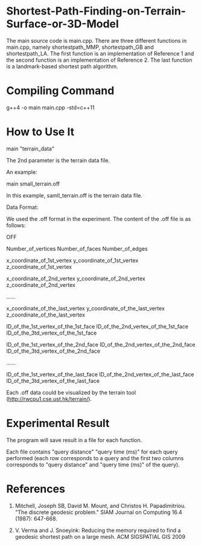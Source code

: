 # Shortest-Path-Finding-on-Terrain-Surface-or-3D-Model

The main source code is main.cpp. There are three different functions in main.cpp, namely shortestpath_MMP, shortestpath_GB and shortestpath_LA. The first function is an implementation of Reference 1 and the second function is an implementation of Reference 2. The last function is a landmark-based shortest path algorithm. 

# Compiling Command

g++4 -o main main.cpp -std=c++11

# How to Use It

main "terrain_data"

The 2nd parameter is the terrain data file. 

An example: 

main small_terrain.off

In this example, samll_terrain.off is the terrain data file.

Data Format:

We used the .off format in the experiment. The content of the .off file is as follows:

OFF

Number_of_vertices Number_of_faces Number_of_edges

x_coordinate_of_1st_vertex y_coordinate_of_1st_vertex z_coordinate_of_1st_vertex

x_coordinate_of_2nd_vertex y_coordinate_of_2nd_vertex z_coordinate_of_2nd_vertex

......

x_coordinate_of_the_last_vertex y_coordinate_of_the_last_vertex z_coordinate_of_the_last_vertex

ID_of_the_1st_vertex_of_the_1st_face ID_of_the_2nd_vertex_of_the_1st_face ID_of_the_3td_vertex_of_the_1st_face

ID_of_the_1st_vertex_of_the_2nd_face ID_of_the_2nd_vertex_of_the_2nd_face ID_of_the_3td_vertex_of_the_2nd_face

......

ID_of_the_1st_vertex_of_the_last_face ID_of_the_2nd_vertex_of_the_last_face ID_of_the_3td_vertex_of_the_last_face

Each .off data could be visualized by the terrain tool (http://rwcpu1.cse.ust.hk/terrain/).

# Experimental Result

The program will save result in a file for each function. 

Each file contains "query distance" "query time (ms)" for each query performed (each row corresponds to a query and the first two columns corresponds to "query distance" and "query time (ms)" of the query). 

# References

1. Mitchell, Joseph SB, David M. Mount, and Christos H. Papadimitriou. "The discrete geodesic problem." SIAM Journal on Computing 16.4 (1987): 647-668.

2. V. Verma and J. Snoeyink: Reducing the memory required to
find a geodesic shortest path on a large mesh. ACM
SIGSPATIAL GIS 2009
